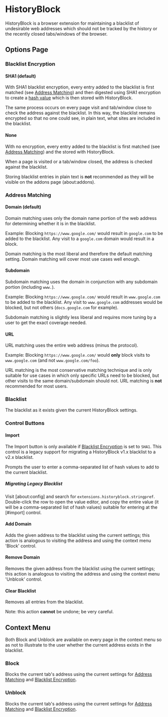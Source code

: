 # HistoryBlock

HistoryBlock is a browser extension for maintaining a blacklist of undesirable web addresses which should not be tracked by the history or the recently closed tabs/windows of the browser.

## Options Page

### Blacklist Encryption

#### SHA1 (default)

With SHA1 blacklist encryption, every entry added to the blacklist is first matched (see [Address Matching](#address-matching)) and then digested using SHA1 encryption to create a [hash value](https://en.wikipedia.org/wiki/Hash_function) which is then stored with HistoryBlock.

The same process occurs on every page visit and tab/window close to check the address against the blacklist. In this way, the blacklist remains encrypted so that no one could see, in plain text, what sites are included in the blacklist.

#### None

With no encryption, every entry added to the blacklist is first matched (see [Address Matching](#address-matching)) and the stored with HistoryBlock.

When a page is visited or a tab/window closed, the address is checked against the blacklist.

Storing blacklist entries in plain text is **not** recommended as they will be visible on the addons page (about:addons).

### Address Matching

#### Domain (default)

Domain matching uses only the domain name portion of the web address for determining whether it is in the blacklist.

Example: Blocking `https://www.google.com/` would result in `google.com` to be added to the blacklist. Any visit to a `google.com` domain would result in a block.

Domain matching is the most liberal and therefore the default matching setting. Domain matching will cover most use cases well enough.

#### Subdomain

Subdomain matching uses the domain in conjunction with any subdomain portion (including `www.`).

Example: Blocking `https://www.google.com/` would result in `www.google.com` to be added to the blacklist. Any visit to `www.google.com` addresses would be blocked, but not others (`docs.google.com` for example).

Subdomain matching is slightly less liberal and requires more tuning by a user to get the exact coverage needed.

#### URL

URL matching uses the entire web address (minus the protocol).

Example: Blocking `https://www.google.com/` would **only** block visits to `www.google.com` (and not `www.google.com/foo`).

URL matching is the most conservative matching technique and is only suitable for use cases in which only specific URLs need to be blocked, but other visits to the same domain/subdomain should not. URL matching is **not** recommended for most users.

### Blacklist

The blacklist as it exists given the current HistoryBlock settings.

### Control Buttons

#### Import

The Import button is only available if [Blacklist Encryption](#blacklist-encryption) is set to `SHA1`. This control is a legacy support for migrating a HistoryBlock v1.x blacklist to a v2.x blacklist.

Prompts the user to enter a comma-separated list of hash values to add to the current blacklist.

##### Migrating Legacy Blacklist

Visit [about:config] and search for `extensions.historyblock.stringpref`. Double-click the row to open the value editor, and copy the entire value (it will be a comma-separated list of hash values) suitable for entering at the [#import] control.

#### Add Domain

Adds the given address to the blacklist using the current settings; this action is analogous to visiting the address and using the context menu 'Block' control.

#### Remove Domain

Removes the given address from the blacklist using the current settings; this action is analogous to visiting the address and using the context menu 'Unblcok' control.

#### Clear Blacklist

Removes all entries from the blacklist.

Note: this action **cannot** be undone; be very careful.

## Context Menu

Both Block and Unblock are available on every page in the context menu so as not to illustrate to the user whether the current address exists in the blacklist.

### Block

Blocks the current tab's address using the current settings for [Address Matching](#address-matching) and [Blacklist Encryption](#blacklist-encryption).

### Unblock

Blocks the current tab's address using the current settings for [Address Matching](#address-matching) and [Blacklist Encryption](#blacklist-encryption).